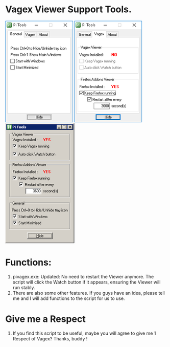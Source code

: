 # Vagex Viewer Support Tools.
![Pi Tools](https://github.com/314pi/vagex/blob/master/pitool1.png)
![Pi Tools](https://github.com/314pi/vagex/blob/master/pitool2.png)
![Pi Tools](https://github.com/314pi/vagex/blob/master/pitool3.png)
# Functions:
1. pivagex.exe:
    Updated: No need to restart the Viewer anymore. The script will click the Watch button if it appears, ensuring the Viewer will run stably.
2. There are also some other features. If you guys have an idea, please tell me and I will add functions to the script for us to use.
# Give me a Respect
1. If you find this script to be useful, maybe you will agree to give me 1 Respect of Vagex? Thanks, buddy !
